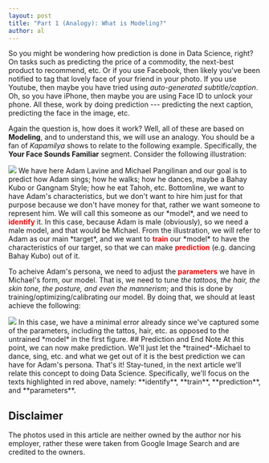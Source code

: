 ```yaml
---
layout: post
title: "Part 1 (Analogy): What is Modeling?"
author: al
---
```

So you might be wondering how prediction is done in Data Science, right? On tasks such as predicting the price of a commodity, the next-best product to recommend, etc. Or if you use Facebook, then likely you've been notified to tag that lovely face of your friend in your photo. If you use Youtube, then maybe you have tried using *auto-generated subtitle/caption*. Oh, so you have iPhone, then maybe you are using Face ID to unlock your phone. All these, work by doing prediction --- predicting the next caption, predicting the face in the image, etc. 

Again the question is, how does it work? Well, all of these are based on **Modeling**, and to understand this, we will use an analogy. You should be a fan of *Kapamilya* shows to relate to the following example. Specifically, the **Your Face Sounds Familiar** segment. Consider the following illustration:
<!-- more -->

<img src="{{ site.baseurl }}/assets/img/img1.png">
We have here Adam Lavine and Michael Pangilinan and our goal is to predict how Adam sings; how he walks; how he dances, maybe a Bahay Kubo or Gangnam Style; how he eat Tahoh, etc. Bottomline, we want to have Adam's characteristics, but we don't want to hire him just for that purpose because we don't have money for that, rather we want someone to represent him. We will call this someone as our *model*, and we need to <span style="color:red;"><b>identify</b></span> it. In this case, because Adam is male (obviously), so we need a male model, and that would be Michael. From the illustration, we will refer to Adam as our main *target*, and we want to <span style="color:red;"><b>train</b></span> our *model* to have the characteristics of our target, so that we can make <span style="color:red;"><b>prediction</b></span> (e.g. dancing Bahay Kubo) out of it.

To acheive Adam's persona, we need to adjust the <span style="color:red;"><b>parameters</b></span> we have in Michael's form, our model. That is, we need to tune *the tattoos, the hair, the skin tone, the posture, and even the mannerism*; and this is done  by training/optimizing/calibrating our model. By doing that, we should at least achieve the following:

<img src="{{ site.baseurl }}/assets/img/img2.png">
In this case, we have a minimal error already since we've captured some of the parameters, including the tattos, hair, etc. as opposed to the untrained *model* in the first figure.
## Prediction and End Note
At this point, we can now make prediction. We'll just let the *trained*-Michael to dance, sing, etc. and what we get out of it is the best prediction we can have for Adam's persona. That's it! Stay-tuned, in the next article we'll relate this concept to doing Data Science. Specifically, we'll focus on the texts highlighted in red above, namely: **identify**, **train**, **prediction**, and **parameters**.

## Disclaimer
The photos used in this article are neither owned by the author nor his employer, rather these were taken from Google Image Search and are credited to the owners.